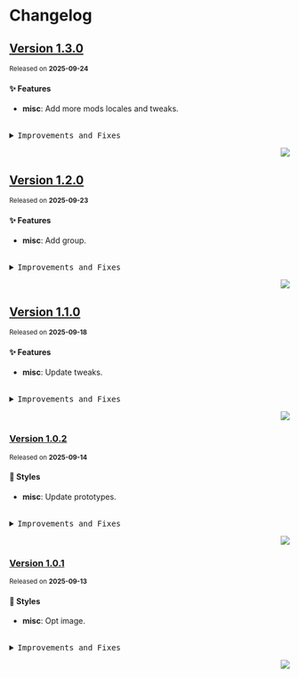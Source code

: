 # Changelog

## [Version&nbsp;1.3.0](https://github.com/canisminor1990/factorio-lobehub-decorations/compare/v1.2.0...v1.3.0)
<sup>Released on **2025-09-24**</sup>


#### ✨ Features

- **misc**: Add more mods locales and tweaks.


<br/>



<details>
<summary><kbd>Improvements and Fixes</kbd></summary>



#### What's improved

* **misc**: Add more mods locales and tweaks ([678f66c](https://github.com/canisminor1990/factorio-lobehub-decorations/commit/678f66c))

</details>


<div align="right">

[![](https://img.shields.io/badge/-BACK_TO_TOP-151515?style=flat-square)](#readme-top)

</div>

## [Version&nbsp;1.2.0](https://github.com/canisminor1990/factorio-lobehub-decorations/compare/v1.1.0...v1.2.0)
<sup>Released on **2025-09-23**</sup>


#### ✨ Features

- **misc**: Add group.


<br/>



<details>
<summary><kbd>Improvements and Fixes</kbd></summary>



#### What's improved

* **misc**: Add group ([f0ec910](https://github.com/canisminor1990/factorio-lobehub-decorations/commit/f0ec910))

</details>


<div align="right">

[![](https://img.shields.io/badge/-BACK_TO_TOP-151515?style=flat-square)](#readme-top)

</div>

## [Version&nbsp;1.1.0](https://github.com/canisminor1990/factorio-lobehub-decorations/compare/v1.0.2...v1.1.0)
<sup>Released on **2025-09-18**</sup>


#### ✨ Features

- **misc**: Update tweaks.


<br/>



<details>
<summary><kbd>Improvements and Fixes</kbd></summary>



#### What's improved

* **misc**: Update tweaks ([430b867](https://github.com/canisminor1990/factorio-lobehub-decorations/commit/430b867))

</details>


<div align="right">

[![](https://img.shields.io/badge/-BACK_TO_TOP-151515?style=flat-square)](#readme-top)

</div>

### [Version&nbsp;1.0.2](https://github.com/canisminor1990/factorio-lobehub-decorations/compare/v1.0.1...v1.0.2)
<sup>Released on **2025-09-14**</sup>


#### 💄 Styles

- **misc**: Update prototypes.


<br/>



<details>
<summary><kbd>Improvements and Fixes</kbd></summary>



#### Styles

* **misc**: Update prototypes ([1b71eb3](https://github.com/canisminor1990/factorio-lobehub-decorations/commit/1b71eb3))

</details>


<div align="right">

[![](https://img.shields.io/badge/-BACK_TO_TOP-151515?style=flat-square)](#readme-top)

</div>

### [Version&nbsp;1.0.1](https://github.com/canisminor1990/factorio-lobehub-decorations/compare/v1.0.0...v1.0.1)
<sup>Released on **2025-09-13**</sup>


#### 💄 Styles

- **misc**: Opt image.


<br/>



<details>
<summary><kbd>Improvements and Fixes</kbd></summary>



#### Styles

* **misc**: Opt image ([38fb1b0](https://github.com/canisminor1990/factorio-lobehub-decorations/commit/38fb1b0))

</details>


<div align="right">

[![](https://img.shields.io/badge/-BACK_TO_TOP-151515?style=flat-square)](#readme-top)

</div>
